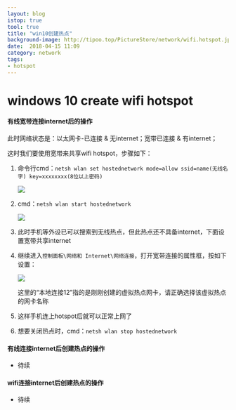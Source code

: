 ```yaml
---
layout: blog
istop: true
tool: true
title: "win10创建热点"
background-image: http://tipoo.top/PictureStore/network/wifi.hotspot.jpg
date:  2018-04-15 11:09
category: network
tags:
- hotspot
---
```


# windows 10 create wifi hotspot

#### 有线宽带连接internet后的操作

此时网络状态是：以太网卡-已连接 & 无internet；宽带已连接 & 有internet；

这时我们要使用宽带来共享wifi hotspot，步骤如下：

1. 命令行cmd：`netsh wlan set hostednetwork mode=allow ssid=name(无线名字) key=xxxxxxxx(8位以上密码)`

   ![](http://tipoo.top/PictureStore/network/hotspot1.jpg)

2. cmd：`netsh wlan start hostednetwork`

   ![](http://tipoo.top/PictureStore/network/hotspot2.jpg)

3. 此时手机等外设已可以搜索到无线热点，但此热点还不具备internet，下面设置宽带共享internet

4. 继续进入`控制面板\网络和 Internet\网络连接`，打开宽带连接的属性框，按如下设置：

   ![](http://tipoo.top/PictureStore/network/hotspot3.jpg)

   这里的“本地连接12”指的是刚刚创建的虚拟热点网卡，请正确选择该虚拟热点的网卡名称

5. 这样手机连上hotspot后就可以正常上网了

6. 想要关闭热点时，cmd：`netsh wlan stop hostednetwork`

#### 有线连接internet后创建热点的操作

- 待续

#### wifi连接internet后创建热点的操作

- 待续